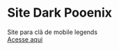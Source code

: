 # Site Dark Pooenix
 Site para clã de mobile legends
 <br><a href="https://site-dpx.vercel.app/" target="_blank">Acesse aqui</a>
